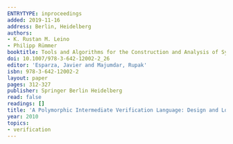 ```yaml
---
ENTRYTYPE: inproceedings
added: 2019-11-16
address: Berlin, Heidelberg
authors:
- K. Rustan M. Leino
- Philipp Rümmer
booktitle: Tools and Algorithms for the Construction and Analysis of Systems
doi: 10.1007/978-3-642-12002-2_26
editor: 'Esparza, Javier and Majumdar, Rupak'
isbn: 978-3-642-12002-2
layout: paper
pages: 312-327
publisher: Springer Berlin Heidelberg
read: false
readings: []
title: 'A Polymorphic Intermediate Verification Language: Design and Logical Encoding'
year: 2010
topics:
- verification
---
```

